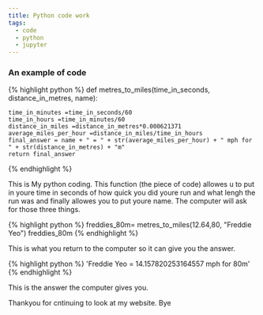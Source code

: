 ```yaml
---
title: Python code work
tags:
  - code
  - python
  - jupyter
---
```


### An example of code

{% highlight python %}
  def metres_to_miles(time_in_seconds, distance_in_metres, name):
    
    time_in_minutes =time_in_seconds/60
    time_in_hours =time_in_minutes/60
    distance_in_miles =distance_in_metres*0.000621371
    average_miles_per_hour =distance_in_miles/time_in_hours
    final_answer = name + " = " + str(average_miles_per_hour) + " mph for " + str(distance_in_metres) + "m"  
    return final_answer
{% endhighlight %}

This is My python coding. This function (the piece of code) allowes u to put in youre time in seconds of how quick you did youre run and what lengh the run was and finally allowes you to put youre name. The computer will ask for those three things.

{% highlight python %}
  freddies_80m= metres_to_miles(12.64,80, "Freddie Yeo")
  freddies_80m
{% endhighlight %}

This is what you return to the computer so it can give you the answer. 

{% highlight python %}
'Freddie Yeo = 14.157820253164557 mph for 80m'
{% endhighlight %}

This is the answer the computer gives you. 

Thankyou for cntinuing to look at my website.
Bye

